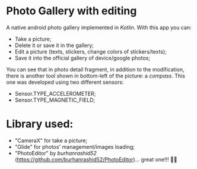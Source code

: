 # Photo Gallery with editing
A native android photo gallery implemented in *Kotlin*. With this app you can:
* Take a picture;
* Delete it or save it in the gallery;
* Edit a picture (texts, stickers, change colors of stickers/texts);
* Save it into the official gallery of device/google photos;

You can see that in photo detail fragment, in addition to the modification, there is another tool shown in bottom-left of the picture: a *compass*.
This one was developed using two different sensors: 
* Sensor.TYPE_ACCELEROMETER;
* Sensor.TYPE_MAGNETIC_FIELD;

# Library used:
* "CameraX" for take a picture;
* "Glide" for photos' management/images loading;
* "PhotoEditor" by *burhanrashid52* (https://github.com/burhanrashid52/PhotoEditor)... great one!!! 👏🏿 
